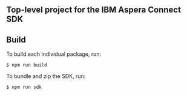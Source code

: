 ## Top-level project for the IBM Aspera Connect SDK

## Build
To build each individual package, run:

```shell
$ npm run build
```

To bundle and zip the SDK, run:
```shell
$ npm run sdk
```